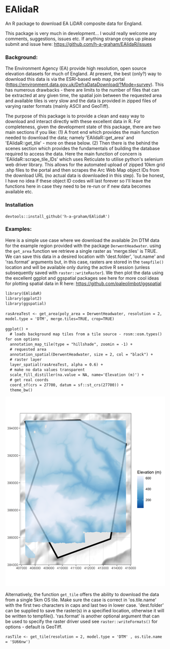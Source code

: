 # EAlidaR
An R package to download EA LiDAR composite data for England.


This package is very much in development... I would really welcome any comments, suggestions, issues etc. If anything strange crops up please submit and issue here: https://github.com/h-a-graham/EAlidaR/issues 

### Background:

The Environment Agency (EA) provide high resolution, open source elevation datasets for much of England. At present, the best (only?) way to download this data is via the ESRI-based web map portal (https://environment.data.gov.uk/DefraDataDownload/?Mode=survey). This has numerous drawbacks - there are limits to the number of files that can be extracted at any given time, the spatial join between the requested area and available tiles is very slow and the data is provided in zipped files of varying raster formats (mainly ASCII and GeoTiff). 

The purpose of this package is to provide a clean and easy way to download and interact directly with these excellent data in R. For completeness, given the development state of this package, there are two main sections if you like:  (1) A front end which provides the main function needed to download the data; namely 'EAlidaR::get_area' and 'EAlidaR::get_tile' - more on these below. (2) Then there is the behind the scenes section which provides the fundamentals of building the database required to access the data. Here the main function of concern is 'EAlidaR::scrape_tile_IDs' which uses Reticulate to utilise python's selenium web driver library. This allows for the automated upload of zipped 10km grid .shp files to the portal and then scrapes the Arc Web Map object IDs from the download URL (no actual data is downloaded in this step). To be honest, I have no idea if these object ID codes will last forever so I'll leave the functions here in case they need to be re-run or if new data becomes available etc.


### Installation

`devtools::install_github('h-a-graham/EAlidaR')`


### Examples:

Here is a simple use case where we download the available 2m DTM data for the example region provided with the package `DerwentHeadwater`. using the `get_area` function we retrieve a single raster as 'merge.tiles' is TRUE. We can save this data in a desired location with 'dest.folder', 'out.name' and 'ras.format' arguments but, in this case, rasters are stored in the `tempfile()` location and will be available only during the active R session (unless subsequently saved with `raster::writeRaster`).
We then plot the data using the excellent ggplot and ggspatial packages see here for more cool ideas for plotting spatial data in R here: https://github.com/paleolimbot/ggspatial 

```
library(EAlidaR)
library(ggplot2)
library(ggspatial)

rasAreaTest <- get_area(poly_area = DerwentHeadwater, resolution = 2, model.type = 'DTM', merge.tiles=TRUE, crop=TRUE)

ggplot() +
  # loads background map tiles from a tile source - rosm::osm.types() for osm options
  annotation_map_tile(type = "hillshade", zoomin = -1) +
  # requested area
  annotation_spatial(DerwentHeadwater, size = 2, col = "black") +
  # raster layer
  layer_spatial(rasAreaTest, alpha = 0.6) +
  # make no data values transparent
  scale_fill_distiller(na.value = NA, name='Elevation (m)') +
  # get real coords
  coord_sf(crs = 27700, datum = sf::st_crs(27700)) +
  theme_bw()
```
![Derwent Headwater Example](/man/figures/README_example.png)


Alternatively, the function `get_tile` offers the ability to download the data from a single 5km OS tile. Make sure the case is correct in 'os.tile.name' with the first two characters in caps and last two in lower case. 'dest.folder' can be supplied to save the raster(s) in a specified location, otherwise it will be written to tempfile(). 'ras.format' is another optional argument that can be used to specify the raster driver used see `raster::writeFormats()` for options - default is GeoTiff.

```
rasTile <- get_tile(resolution = 2, model.type = 'DTM' , os.tile.name = 'SU66nw')

```
